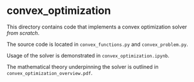 # convex_optimization

This directory contains code that implements a convex optimization solver *from scratch*.

The source code is located in `convex_functions.py` and `convex_problem.py`.

Usage of the solver is demonstrated in `convex_optimization.ipynb`.

The mathematical theory underpinning the solver is outlined in `convex_optimization_overview.pdf`.
